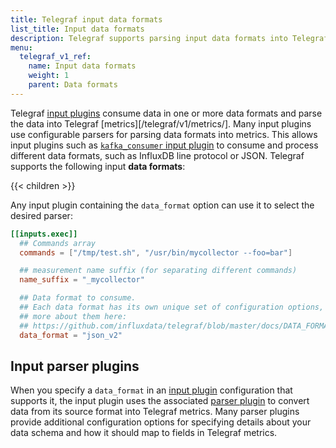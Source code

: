```yaml
---
title: Telegraf input data formats
list_title: Input data formats
description: Telegraf supports parsing input data formats into Telegraf metrics.
menu:
  telegraf_v1_ref:
    name: Input data formats
    weight: 1
    parent: Data formats
---
```


Telegraf [input plugins](/telegraf/v1/plugins/inputs/) consume data in one or more data formats and 
parse the data into Telegraf [metrics][/telegraf/v1/metrics/].
Many input plugins use configurable parsers for parsing data formats into metrics.
This allows input plugins such as [`kafka_consumer` input plugin](/telegraf/v1/plugins/#input-kafka_consumer)
to consume and process different data formats, such as InfluxDB line
protocol or JSON.
Telegraf supports the following input **data formats**:

{{< children >}}

Any input plugin containing the `data_format` option can use it to select the
desired parser:

```toml
[[inputs.exec]]
  ## Commands array
  commands = ["/tmp/test.sh", "/usr/bin/mycollector --foo=bar"]

  ## measurement name suffix (for separating different commands)
  name_suffix = "_mycollector"

  ## Data format to consume.
  ## Each data format has its own unique set of configuration options, read
  ## more about them here:
  ## https://github.com/influxdata/telegraf/blob/master/docs/DATA_FORMATS_INPUT.md
  data_format = "json_v2"
```

## Input parser plugins

When you specify a `data_format` in an [input plugin](/telegraf/v1/plugins/inputs/) configuration that supports it, the input plugin uses the associated [parser plugin](https://github.com/influxdata/telegraf/tree/master/plugins/parsers) to convert data from its source format into Telegraf metrics.
Many parser plugins provide additional configuration options for specifying details about your data schema and how it should map to fields in Telegraf metrics.

[metrics]: /telegraf/v1/metrics/
